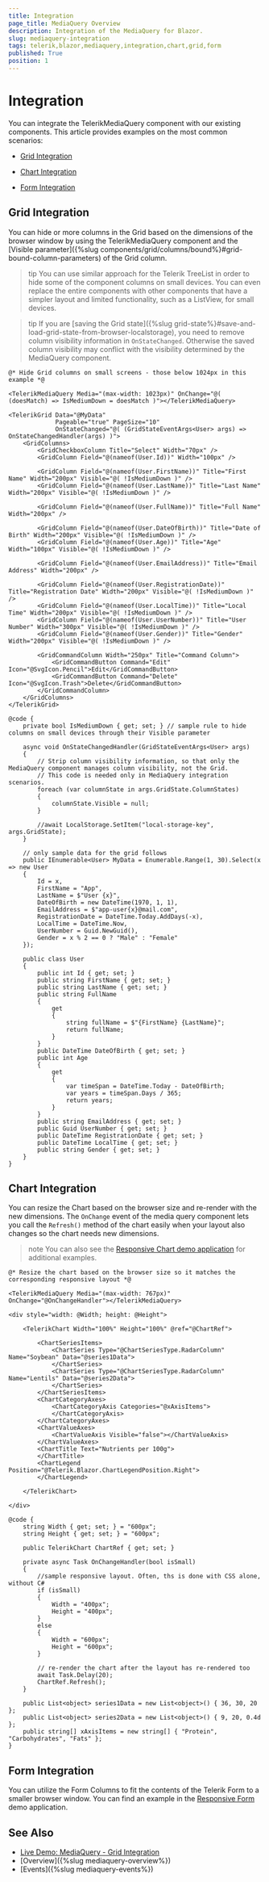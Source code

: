 ```yaml
---
title: Integration
page_title: MediaQuery Overview
description: Integration of the MediaQuery for Blazor.
slug: mediaquery-integration
tags: telerik,blazor,mediaquery,integration,chart,grid,form
published: True
position: 1
---
```


# Integration

You can integrate the TelerikMediaQuery component with our existing components. This article provides examples on the most common scenarios:

* [Grid Integration](#grid-integration)

* [Chart Integration](#chart-integration)

* [Form Integration](#form-integration)

## Grid Integration

You can hide or more columns in the Grid based on the dimensions of the browser window by using the TelerikMediaQuery component and the [Visible parameter]({%slug components/grid/columns/bound%}#grid-bound-column-parameters) of the Grid column.

>tip You can use similar approach for the Telerik TreeList in order to hide some of the component columns on small devices. You can even replace the entire components with other components that have a simpler layout and limited functionality, such as a ListView, for small devices.

>tip If you are [saving the Grid state]({%slug grid-state%}#save-and-load-grid-state-from-browser-localstorage), you need to remove column visibility information in `OnStateChanged`. Otherwise the saved column visibility may conflict with the visibility determined by the MediaQuery component.

````CSHTML
@* Hide Grid columns on small screens - those below 1024px in this example *@

<TelerikMediaQuery Media="(max-width: 1023px)" OnChange="@( (doesMatch) => IsMediumDown = doesMatch )"></TelerikMediaQuery>

<TelerikGrid Data="@MyData"
             Pageable="true" PageSize="10"
             OnStateChanged="@( (GridStateEventArgs<User> args) => OnStateChangedHandler(args) )">
    <GridColumns>
        <GridCheckboxColumn Title="Select" Width="70px" />
        <GridColumn Field="@(nameof(User.Id))" Width="100px" />
        
        <GridColumn Field="@(nameof(User.FirstName))" Title="First Name" Width="200px" Visible="@( !IsMediumDown )" />
        <GridColumn Field="@(nameof(User.LastName))" Title="Last Name" Width="200px" Visible="@( !IsMediumDown )" />
        
        <GridColumn Field="@(nameof(User.FullName))" Title="Full Name" Width="200px" />
        
        <GridColumn Field="@(nameof(User.DateOfBirth))" Title="Date of Birth" Width="200px" Visible="@( !IsMediumDown )" />
        <GridColumn Field="@(nameof(User.Age))" Title="Age" Width="100px" Visible="@( !IsMediumDown )" />
        
        <GridColumn Field="@(nameof(User.EmailAddress))" Title="Email Address" Width="200px" />
        
        <GridColumn Field="@(nameof(User.RegistrationDate))" Title="Registration Date" Width="200px" Visible="@( !IsMediumDown )" />
        <GridColumn Field="@(nameof(User.LocalTime))" Title="Local Time" Width="200px" Visible="@( !IsMediumDown )" />
        <GridColumn Field="@(nameof(User.UserNumber))" Title="User Number" Width="300px" Visible="@( !IsMediumDown )" />
        <GridColumn Field="@(nameof(User.Gender))" Title="Gender" Width="200px" Visible="@( !IsMediumDown )" />
        
        <GridCommandColumn Width="250px" Title="Command Column">
            <GridCommandButton Command="Edit" Icon="@SvgIcon.Pencil">Edit</GridCommandButton>
            <GridCommandButton Command="Delete" Icon="@SvgIcon.Trash">Delete</GridCommandButton>
        </GridCommandColumn>
    </GridColumns>
</TelerikGrid>

@code {
    private bool IsMediumDown { get; set; } // sample rule to hide columns on small devices through their Visible parameter

    async void OnStateChangedHandler(GridStateEventArgs<User> args)
    {
        // Strip column visibility information, so that only the MediaQuery component manages column visibility, not the Grid.
        // This code is needed only in MediaQuery integration scenarios.
        foreach (var columnState in args.GridState.ColumnStates)
        {
            columnState.Visible = null;
        }

        //await LocalStorage.SetItem("local-storage-key", args.GridState);
    }

    // only sample data for the grid follows
    public IEnumerable<User> MyData = Enumerable.Range(1, 30).Select(x => new User
    {
        Id = x,
        FirstName = "App",
        LastName = $"User {x}",
        DateOfBirth = new DateTime(1970, 1, 1),
        EmailAddress = $"app-user{x}@mail.com",
        RegistrationDate = DateTime.Today.AddDays(-x),
        LocalTime = DateTime.Now,
        UserNumber = Guid.NewGuid(),
        Gender = x % 2 == 0 ? "Male" : "Female"
    });

    public class User
    {
        public int Id { get; set; }
        public string FirstName { get; set; }
        public string LastName { get; set; }
        public string FullName
        {
            get
            {
                string fullName = $"{FirstName} {LastName}";
                return fullName;
            }
        }
        public DateTime DateOfBirth { get; set; }
        public int Age
        {
            get
            {
                var timeSpan = DateTime.Today - DateOfBirth;
                var years = timeSpan.Days / 365;
                return years;
            }
        }
        public string EmailAddress { get; set; }
        public Guid UserNumber { get; set; }
        public DateTime RegistrationDate { get; set; }
        public DateTime LocalTime { get; set; }
        public string Gender { get; set; }
    }
}
````

## Chart Integration

You can resize the Chart based on the browser size and re-render with the new dimensions. The `OnChange` event of the media query component lets you call the `Refresh()` method of the chart easily when your layout also changes so the chart needs new dimensions.

>note You can also see the <a href="https://github.com/telerik/blazor-ui/tree/master/chart/responsive-chart" target="_blank">Responsive Chart demo application</a> for additional examples.

````CSHMTL
@* Resize the chart based on the browser size so it matches the corresponding responsive layout *@

<TelerikMediaQuery Media="(max-width: 767px)" OnChange="@OnChangeHandler"></TelerikMediaQuery>

<div style="width: @Width; height: @Height">

    <TelerikChart Width="100%" Height="100%" @ref="@ChartRef">

        <ChartSeriesItems>
            <ChartSeries Type="@ChartSeriesType.RadarColumn" Name="Soybean" Data="@series1Data">
            </ChartSeries>
            <ChartSeries Type="@ChartSeriesType.RadarColumn" Name="Lentils" Data="@series2Data">
            </ChartSeries>
        </ChartSeriesItems>
        <ChartCategoryAxes>
            <ChartCategoryAxis Categories="@xAxisItems">
            </ChartCategoryAxis>
        </ChartCategoryAxes>
        <ChartValueAxes>
            <ChartValueAxis Visible="false"></ChartValueAxis>
        </ChartValueAxes>
        <ChartTitle Text="Nutrients per 100g">
        </ChartTitle>
        <ChartLegend Position="@Telerik.Blazor.ChartLegendPosition.Right">
        </ChartLegend>

    </TelerikChart>

</div>

@code {
    string Width { get; set; } = "600px";
    string Height { get; set; } = "600px";

    public TelerikChart ChartRef { get; set; }

    private async Task OnChangeHandler(bool isSmall)
    {
        //sample responsive layout. Often, ths is done with CSS alone, without C#
        if (isSmall)
        {
            Width = "400px";
            Height = "400px";
        }
        else
        {
            Width = "600px";
            Height = "600px";
        }

        // re-render the chart after the layout has re-rendered too
        await Task.Delay(20);
        ChartRef.Refresh();
    }

    public List<object> series1Data = new List<object>() { 36, 30, 20 };
    public List<object> series2Data = new List<object>() { 9, 20, 0.4d };
    public string[] xAxisItems = new string[] { "Protein", "Carbohydrates", "Fats" };
}
````

## Form Integration

You can utilize the Form Columns to fit the contents of the Telerik Form to a smaller browser window. You can find an example in the <a href="https://github.com/telerik/blazor-ui/tree/master/form/responsive-form" target="_blank">Responsive Form</a> demo application.

## See Also
  
  * [Live Demo: MediaQuery - Grid Integration](https://demos.telerik.com/blazor-ui/mediaquery/grid-integration)
  * [Overview]({%slug mediaquery-overview%})
  * [Events]({%slug mediaquery-events%})

   
